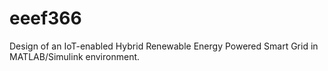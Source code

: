 # eeef366
Design of an IoT-enabled Hybrid Renewable Energy Powered Smart Grid in MATLAB/Simulink environment. 
